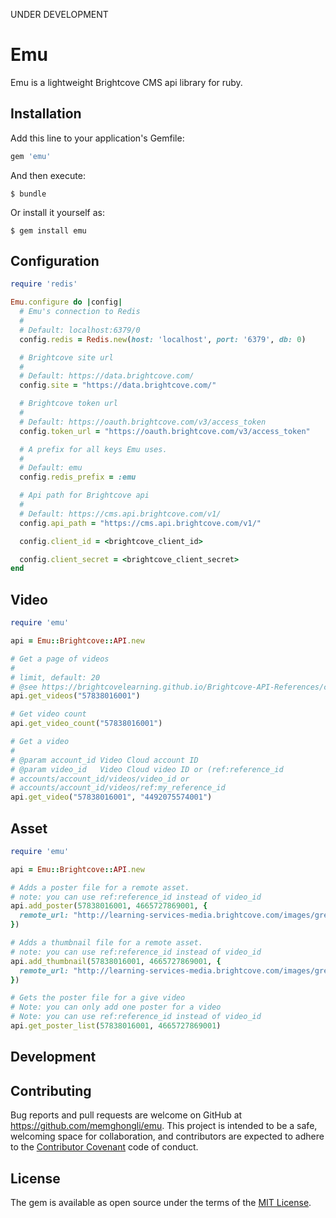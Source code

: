 UNDER DEVELOPMENT

# Emu

Emu is a lightweight Brightcove CMS api library for ruby.

## Installation

Add this line to your application's Gemfile:

```ruby
gem 'emu'
```

And then execute:

    $ bundle

Or install it yourself as:

    $ gem install emu

## Configuration

```ruby
require 'redis'

Emu.configure do |config|
  # Emu's connection to Redis
  #
  # Default: localhost:6379/0
  config.redis = Redis.new(host: 'localhost', port: '6379', db: 0)

  # Brightcove site url
  #
  # Default: https://data.brightcove.com/
  config.site = "https://data.brightcove.com/"

  # Brightcove token url
  #
  # Default: https://oauth.brightcove.com/v3/access_token
  config.token_url = "https://oauth.brightcove.com/v3/access_token"

  # A prefix for all keys Emu uses.
  #
  # Default: emu
  config.redis_prefix = :emu

  # Api path for Brightcove api
  #
  # Default: https://cms.api.brightcove.com/v1/
  config.api_path = "https://cms.api.brightcove.com/v1/"

  config.client_id = <brightcove_client_id>

  config.client_secret = <brightcove_client_secret>
end
```
## Video
```ruby
require 'emu'

api = Emu::Brightcove::API.new

# Get a page of videos
#
# limit, default: 20
# @see https://brightcovelearning.github.io/Brightcove-API-References/cms-api/v1/doc/index.html#api-videoGroup-Get_Videos
api.get_videos("57838016001")

# Get video count
api.get_video_count("57838016001")

# Get a video
#
# @param account_id Video Cloud account ID
# @param video_id   Video Cloud video ID or (ref:reference_id
# accounts/account_id/videos/video_id or
# accounts/account_id/videos/ref:my_reference_id
api.get_video("57838016001", "4492075574001")
```

## Asset
```ruby
require 'emu'

api = Emu::Brightcove::API.new

# Adds a poster file for a remote asset.
# note: you can use ref:reference_id instead of video_id
api.add_poster(57838016001, 4665727869001, {
  remote_url: "http://learning-services-media.brightcove.com/images/great-blue-heron-poster.png"
})

# Adds a thumbnail file for a remote asset.
# note: you can use ref:reference_id instead of video_id
api.add_thumbnail(57838016001, 4665727869001, {
  remote_url: "http://learning-services-media.brightcove.com/images/great-blue-heron-thumbnail.png"
})

# Gets the poster file for a give video
# Note: you can only add one poster for a video
# Note: you can use ref:reference_id instead of video_id
api.get_poster_list(57838016001, 4665727869001)
```
## Development


## Contributing

Bug reports and pull requests are welcome on GitHub at https://github.com/memghongli/emu. This project is intended to be a safe, welcoming space for collaboration, and contributors are expected to adhere to the [Contributor Covenant](http://contributor-covenant.org) code of conduct.


## License

The gem is available as open source under the terms of the [MIT License](http://opensource.org/licenses/MIT).

